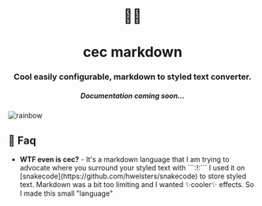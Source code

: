 <h1 align="center">🐱‍🐉</h1>
<h1 align="center"> cec markdown </h1>
<h3 align="center"> Cool easily configurable, markdown to styled text converter. </h3>
<h5 align="center"> Documentation coming soon... </h5>

![rainbow](https://user-images.githubusercontent.com/84760072/208384585-03ebeb8d-25ad-4764-8c55-3952c670dce5.png)

<h2>🤔 Faq</h2>
<ul>
  <li><b>WTF even is cec?</b> - It's a markdown language that I am trying to advocate where you surround your styled text with ```:!:``` I used it on [snakecode](https://github.com/hwelsters/snakecode) to store styled text. Markdown was a bit too limiting and I wanted ✨cooler✨ effects. So I made this small "language"  
</ul>
